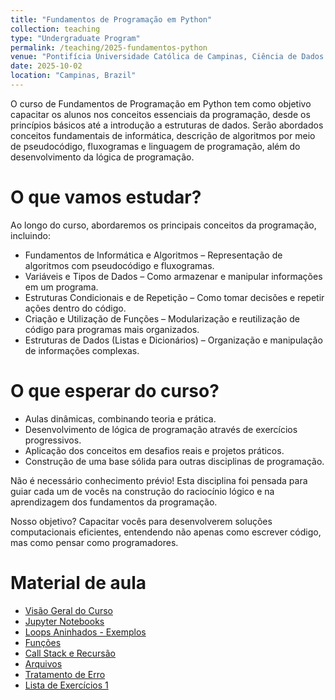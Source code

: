 ```yaml
---
title: "Fundamentos de Programação em Python"
collection: teaching
type: "Undergraduate Program"
permalink: /teaching/2025-fundamentos-python
venue: "Pontifícia Universidade Católica de Campinas, Ciência de Dados e Inteligência Artificial"
date: 2025-10-02
location: "Campinas, Brazil"
---
```


O curso de Fundamentos de Programação em Python tem como objetivo capacitar os alunos nos conceitos essenciais da programação, desde os princípios básicos até a introdução a estruturas de dados. Serão abordados conceitos fundamentais de informática, descrição de algoritmos por meio de pseudocódigo, fluxogramas e linguagem de programação, além do desenvolvimento da lógica de programação. 

# O que vamos estudar?

Ao longo do curso, abordaremos os principais conceitos da programação, incluindo:

- Fundamentos de Informática e Algoritmos – Representação de algoritmos com pseudocódigo e fluxogramas.
- Variáveis e Tipos de Dados – Como armazenar e manipular informações em um programa.
- Estruturas Condicionais e de Repetição – Como tomar decisões e repetir ações dentro do código.
- Criação e Utilização de Funções – Modularização e reutilização de código para programas mais organizados.
- Estruturas de Dados (Listas e Dicionários) – Organização e manipulação de informações complexas.

# O que esperar do curso?

- Aulas dinâmicas, combinando teoria e prática.
- Desenvolvimento de lógica de programação através de exercícios progressivos.
- Aplicação dos conceitos em desafios reais e projetos práticos.
- Construção de uma base sólida para outras disciplinas de programação.

Não é necessário conhecimento prévio! Esta disciplina foi pensada para guiar cada um de vocês na construção do raciocínio lógico e na aprendizagem dos fundamentos da programação.

Nosso objetivo? Capacitar vocês para desenvolverem soluções computacionais eficientes, entendendo não apenas como escrever código, mas como pensar como programadores.


# Material de aula

- [Visão Geral do Curso](https://denmartins.github.io/files/lectures/01-FP-VisaoGeral.pdf)
- [Jupyter Notebooks](https://denmartins.github.io/fundamentos-python-book)
- [Loops Aninhados - Exemplos](https://denmartins.github.io/files/lectures/FP-Exercicios-Loop-Aninhados.pdf)
- [Funções](https://denmartins.github.io/files/lectures/05-FP-Funcoes.pdf)
- [Call Stack e Recursão](https://denmartins.github.io/files/lectures/06-FP-CallStack-Recursao.pdf)
- [Arquivos](https://denmartins.github.io/files/lectures/FP-AspectosDados.pdf)
- [Tratamento de Erro](https://denmartins.github.io/files/lectures/FP-Tratamento-Erro.pdf)
- [Lista de Exercícios 1](https://denmartins.github.io/files/lectures/FP-Lista-1.pdf)